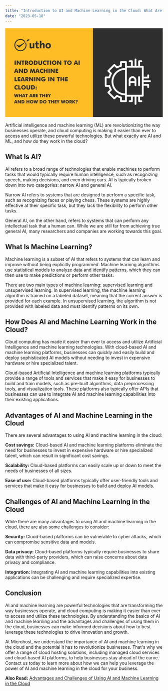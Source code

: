```yaml
---
title: "Introduction to AI and Machine Learning in the Cloud: What Are They and How Do They Work?"
date: "2023-05-18"
---
```


![Introduction to AI and Machine Learning in the Cloud: What Are They and How Do They Work?](images/Introduction-to-AI-and-Machine-Learning-in-the-Cloud_-What-Are-They-and-How-Do-They-Work.jpg)

Artificial intelligence and machine learning (ML) are revolutionizing the way businesses operate, and cloud computing is making it easier than ever to access and utilize these powerful technologies. But what exactly are AI and ML, and how do they work in the cloud?

## What Is AI?

AI refers to a broad range of technologies that enable machines to perform tasks that would typically require human intelligence, such as recognizing speech, making decisions, and even driving cars. AI is typically broken down into two categories: narrow AI and general AI.

Narrow AI refers to systems that are designed to perform a specific task, such as recognizing faces or playing chess. These systems are highly effective at their specific task, but they lack the flexibility to perform other tasks.

General AI, on the other hand, refers to systems that can perform any intellectual task that a human can. While we are still far from achieving true general AI, many researchers and companies are working towards this goal.

## What Is Machine Learning?

Machine learning is a subset of AI that refers to systems that can learn and improve without being explicitly programmed. Machine learning algorithms use statistical models to analyze data and identify patterns, which they can then use to make predictions or perform other tasks.

There are two main types of machine learning: supervised learning and unsupervised learning. In supervised learning, the machine learning algorithm is trained on a labeled dataset, meaning that the correct answer is provided for each example. In unsupervised learning, the algorithm is not provided with labeled data and must identify patterns on its own.

## How Does AI and Machine Learning Work in the Cloud?

Cloud computing has made it easier than ever to access and utilize Artificial Intelligence and machine learning technologies. With cloud-based AI and machine learning platforms, businesses can quickly and easily build and deploy sophisticated AI models without needing to invest in expensive hardware or hire specialized talent.

Cloud-based Artificial Intelligence and machine learning platforms typically provide a range of tools and services that make it easy for businesses to build and train models, such as pre-built algorithms, data preprocessing tools, and visualization tools. These platforms also typically offer APIs that businesses can use to integrate AI and machine learning capabilities into their existing applications.

## Advantages of AI and Machine Learning in the Cloud

There are several advantages to using AI and machine learning in the cloud:

**Cost savings:** Cloud-based AI and machine learning platforms eliminate the need for businesses to invest in expensive hardware or hire specialized talent, which can result in significant cost savings.

**Scalability:** Cloud-based platforms can easily scale up or down to meet the needs of businesses of all sizes.

**Ease of use:** Cloud-based platforms typically offer user-friendly tools and services that make it easy for businesses to build and deploy AI models.

## Challenges of AI and Machine Learning in the Cloud

While there are many advantages to using AI and machine learning in the cloud, there are also some challenges to consider:

**Security:** Cloud-based platforms can be vulnerable to cyber attacks, which can compromise sensitive data and models.

**Data privacy:** Cloud-based platforms typically require businesses to share data with third-party providers, which can raise concerns about data privacy and compliance.

**Integration:** Integrating AI and machine learning capabilities into existing applications can be challenging and require specialized expertise.

## Conclusion

AI and machine learning are powerful technologies that are transforming the way businesses operate, and cloud computing is making it easier than ever to access and utilize these technologies. By understanding the basics of AI and machine learning and the advantages and challenges of using them in the cloud, businesses can make informed decisions about how to best leverage these technologies to drive innovation and growth.

At Microhost, we understand the importance of AI and machine learning in the cloud and the potential it has to revolutionize businesses. That's why we offer a range of cloud hosting solutions, including managed cloud services and cloud-based AI platforms, to help businesses stay ahead of the curve. Contact us today to learn more about how we can help you leverage the power of AI and machine learning in the cloud for your business.

**Also Read:** [](https://utho.com/docs/tutorial/advantages-and-challenges-of-using-kubernetes-and-containers-in-the-cloud/)[Advantages and Challenges of Using AI and Machine Learning in the Cloud](https://utho.com/docs/tutorial/advantages-and-challenges-of-using-ai-and-machine-learning-in-the-cloud/)[](https://utho.com/docs/tutorial/advantages-and-challenges-of-using-kubernetes-and-containers-in-the-cloud/)
